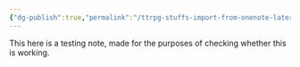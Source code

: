```yaml
---
{"dg-publish":true,"permalink":"/ttrpg-stuffs-import-from-onenote-later/site-test/testing-note/","tags":["gardenEntry"]}
---
```


This here is a testing note, made for the purposes of checking whether this is working.
